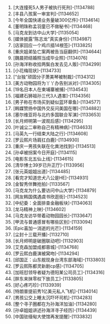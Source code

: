 
1. [大连撞死5人男子被执行死刑]-[1134788]
1. [丰县八孩案一审宣判]-[1134652]
1. [今年全国快递业务量破300亿件]-[1134614]
1. [董明珠称孟羽童已不做秘书]-[1134468]
1. [马克龙到访中山大学]-[1135054]
1. [媒体披露“陈志龙”真实身份]-[1134987]
1. [店家回应一个鸡爪插14根签]-[1133825]
1. [重庆姐弟坠亡案两被告当庭翻供]-[1134644]
1. [魏晨把结婚照当成毕业照]-[1134076]
1. [孙海洋称收拾两鬓白发去见人贩]-[1134299]
1. [小花梅现状]-[1134733]
1. [“台独”顽固分子萧美琴被制裁]-[1134312]
1. [美方动物园将为丫丫办告别派对]-[1134305]
1. [19名日本人在柬埔寨被捕]-[1134543]
1. [福建石狮祖孙三代3人遇害]-[1134356]
1. [男子称在市场买到疑似蓝环章鱼]-[1134577]
1. [韩媒赞扬中国外交反问美国在哪]-[1134882]
1. [塞尔维亚将与北约多国联合军演]-[1133653]
1. [长月烬明第一波观后感]-[1134295]
1. [叶诚尘二审称自己有精神病]-[1134633]
1. [马英九一行结束大陆之行]-[1134608]
1. [罗云熙片场肩扛白鹿]-[1134930]
1. [重庆一男孩失联在化粪池找到]-[1134513]
1. [孙卓被拐案今日开庭]-[1134115]
1. [电影东北五仙上线]-[1134615]
1. [清华博士39岁已升正厅]-[1133956]
1. [张元英姐姐出道]-[1134485]
1. [看完才知道忠犬八公是HE]-[1134931]
1. [金智秀伴舞抢拍]-[1133567]
1. [马克龙为什么要访问中山大学]-[1134879]
1. [网友韩国偶遇虞书欣逛街]-[1134523]
1. [中纪委：全面排查金融板块]-[1134063]
1. [龙马精神上映]-[1134602]
1. [马克龙访华带着动物园园长]-[1133647]
1. [甲流与普通感冒有哪些区别]-[1133094]
1. [Epic喜加一消逝的光芒]-[1134159]
1. [尘封十三载开播]-[1132710]
1. [长月烬明是破圈联动吧]-[1132903]
1. [艾克森加盟成都蓉城]-[1134768]
1. [罗云熙白鹿演被窝吻]-[1134294]
1. [邱国正：山东舰现身台湾东部海域]-[1133803]
1. [罗云熙陈都灵新剧cp感]-[1134705]
1. [加班怼领导者疑为德阳某公司员工]-[1134316]
1. [胖东来抹零权下放员工]-[1133805]
1. [好心疼巧珍]-[1133939]
1. [特朗普提前秀1亿美元私人飞机]-[1134014]
1. [男孩公交上睡太沉吓坏司机]-[1134283]
1. [整个寻子圈都在为孙海洋加油]-[1134280]
1. [孙卓姐姐讲述孙海洋寻子经历]-[1134439]
1. [中国驻缅甸大使馆再发提醒]-[1133832]